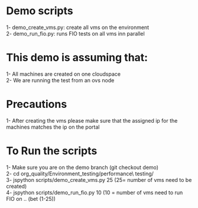 # Demo scripts
  1- demo_create_vms.py: create all vms on the environment  
  2- demo_run_fio.py: runs FIO tests on all vms inn parallel  

# This demo is assuming that:
  1- All machines are created on one cloudspace  
  2- We are running the test from an ovs node  

# Precautions
  1- After creating the vms please make sure that the assigned ip for the machines
     matches the ip on the portal  

# To Run the scripts
  1- Make sure you are on the demo branch (git checkout demo)  
  2- cd org_quality/Environment_testing/performance\ testing/  
  3- jspython scripts/demo_create_vms.py 25 (25= number of vms need to be created)  
  4- jspython scripts/demo_run_fio.py 10 (10 = number of vms need to run FIO on .. (bet (1-25))  
